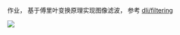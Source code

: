 作业， 基于傅里叶变换原理实现图像滤波， 参考 [dli/filtering](https://github.com/dli/filtering)

![](https://cdn.jsdelivr.net/gh/s1acr/PicGoLib@main/2024-3/202405052308500.png)